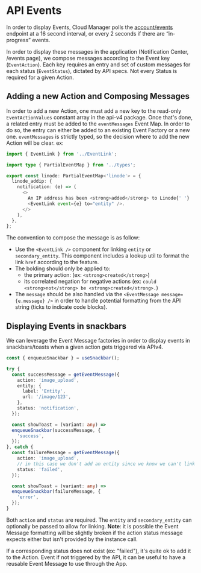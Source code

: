 # API Events

In order to display Events, Cloud Manager polls the [account/events](https://www.linode.com/docs/api/account/#events-list) endpoint at a 16 second interval, or every 2 seconds if there are “in-progress” events.

In order to display these messages in the application (Notification Center, /events page), we compose messages according to the Event key (`EventAction`). Each key requires an entry and set of custom messages for each status (`EventStatus`), dictated by API specs. Not every Status is required for a given Action.

## Adding a new Action and Composing Messages

In order to add a new Action, one must add a new key to the read-only `EventActionValues` constant array in the api-v4 package.
Once that's done, a related entry must be added to the `eventMessages` Event Map. In order to do so, the entry can either be added to an existing Event Factory or a new one. `eventMessages` is strictly typed, so the decision where to add the new Action will be clear. ex:

```Typescript
import { EventLink } from '../EventLink';

import type { PartialEventMap } from '../types';

export const linode: PartialEventMap<'linode'> = {
  linode_addip: {
    notification: (e) => (
      <>
        An IP address has been <strong>added</strong> to Linode{' '}
        <EventLink event={e} to="entity" />.
      </>
    ),
  },
};
```

The convention to compose the message is as follow:
- Use the `<EventLink />` component for linking `entity` or `secondary_entity`. This component includes a lookup util to format the link `href` according to the feature.
- The bolding should only be applied to:
  - the primary action: (ex: `<strong>created</strong>`) 
  - its correlated negation for negative actions (ex: `could <strong>not</strong> be <strong>created</strong>.`)
- The `message` should be also handled via the `<EventMessage message={e.message} />` in order to handle potential formatting from the API string (ticks to indicate code blocks).

## Displaying Events in snackbars

We can leverage the Event Message factories in order to display events in snackbars/toasts when a given action gets triggered via APIv4.

```Typescript
const { enqueueSnackbar } = useSnackbar();

try {
  const successMessage = getEventMessage({
    action: 'image_upload',
    entity: {
      label: 'Entity',
      url: '/image/123',
    },
    status: 'notification',
  });

  const showToast = (variant: any) =>
  enqueueSnackbar(successMessage, {
    'success',
  });
}, catch {
  const failureMessage = getEventMessage({
    action: 'image_upload',
    // in this case we don't add an entity since we know we can't link to it
    status: 'failed',
  });

  const showToast = (variant: any) =>
  enqueueSnackbar(failureMessage, {
    'error',
  });
}
```

Both `action` and `status` are required. The `entity` and `secondary_entity` can optionally be passed to allow for linking. **Note**: it is possible the Event Message formatting will be slightly broken if the action status message expects either but isn't provided by the instance call.

If a corresponding status does not exist (ex: "failed"), it's quite ok to add it to the Action. Event if not triggered by the API, it can be useful to have a reusable Event Message to use through the App.
